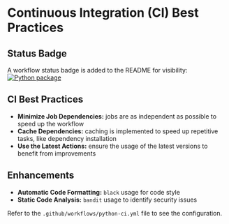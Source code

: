 # Continuous Integration (CI) Best Practices

## Status Badge
A workflow status badge is added to the README for visibility:
[![Python package](https://github.com/RwKaLs/S25-core-course-labs/actions/workflows/python-ci.yml/badge.svg?branch=lab3)](https://github.com/RwKaLs/S25-core-course-labs/actions/workflows/python-ci.yml)

## CI Best Practices
- **Minimize Job Dependencies:** jobs are as independent as possible to speed up the workflow
- **Cache Dependencies:** caching is implemented to speed up repetitive tasks, like dependency installation
- **Use the Latest Actions:** ensure the usage of the latest versions to benefit from improvements

## Enhancements
- **Automatic Code Formatting:** `black` usage for code style
- **Static Code Analysis:** `bandit` usage to identify security issues

Refer to the `.github/workflows/python-ci.yml` file to see the configuration.
